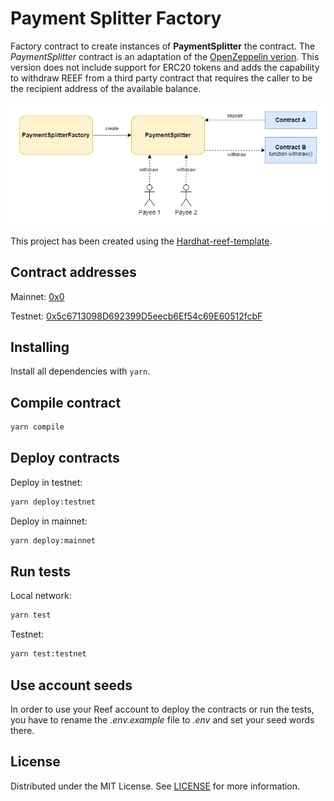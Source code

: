 # Payment Splitter Factory

Factory contract to create instances of **PaymentSplitter** the contract.
The _PaymentSplitter_ contract is an adaptation of the [OpenZeppelin verion](https://github.com/OpenZeppelin/openzeppelin-contracts/blob/master/contracts/finance/PaymentSplitter.sol). This version does not include support for ERC20 tokens and adds the capability to withdraw REEF from a third party contract that requires the caller to be the recipient address of the available balance.

<p align="center">
	<img alt="Logo" src="./diagram.png" width="700"/>
</p>

This project has been created using the [Hardhat-reef-template](https://github.com/reef-defi/hardhat-reef-template).

## Contract addresses

Mainnet:
[0x0](https://reefscan.com/contract/0x0)

Testnet: [0x5c6713098D692399D5eecb6Ef54c69E60512fcbF](https://testnet.reefscan.com/contract/0x5c6713098D692399D5eecb6Ef54c69E60512fcbF)

## Installing

Install all dependencies with `yarn`.

## Compile contract

```bash
yarn compile
```

## Deploy contracts

Deploy in testnet:

```bash
yarn deploy:testnet
```

Deploy in mainnet:

```bash
yarn deploy:mainnet
```

## Run tests

Local network:

```bash
yarn test
```

Testnet:

```bash
yarn test:testnet
```

## Use account seeds

In order to use your Reef account to deploy the contracts or run the tests, you have to rename the _.env.example_ file to _.env_ and set your seed words there.

## License

Distributed under the MIT License. See [LICENSE](LICENSE) for more information.
